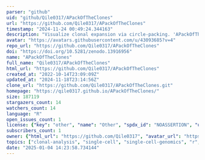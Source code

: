 ```yaml
---
parser: "github"
uid: "github/Qile0317/APackOfTheClones"
url: "https://github.com/Qile0317/APackOfTheClones"
timestamp: "2024-11-24 00:49:24.344163"
description: "Visualize clonal expansion via circle-packing. 'APackOfTheClones' extends 'scRepertoire' to produce a publication-ready visualization of clonal expansion at a single cell resolution, by representing expanded clones as differently sized circles."
avatar: "https://avatars.githubusercontent.com/u/43093685?v=4"
repo_url: "https://github.com/Qile0317/APackOfTheClones"
doi: "https://doi.org/10.5281/zenodo.13916956"
name: "APackOfTheClones"
full_name: "Qile0317/APackOfTheClones"
html_url: "https://github.com/Qile0317/APackOfTheClones"
created_at: "2022-10-14T23:09:09Z"
updated_at: "2024-11-18T23:14:56Z"
clone_url: "https://github.com/Qile0317/APackOfTheClones.git"
homepage: "https://qile0317.github.io/APackOfTheClones/"
size: 187119
stargazers_count: 14
watchers_count: 14
language: "R"
open_issues_count: 1
license: {"key": "other", "name": "Other", "spdx_id": "NOASSERTION", "url": null, "node_id": "MDc6TGljZW5zZTA="}
subscribers_count: 1
owner: {"html_url": "https://github.com/Qile0317", "avatar_url": "https://avatars.githubusercontent.com/u/43093685?v=4", "login": "Qile0317", "type": "User"}
topics: ["clonal-analysis", "single-cell", "single-cell-genomics", "r", "seurat", "immune-repertoire", "immune-system", "scrna-seq", "scrnaseq"]
date: "2025-01-04 14:23:58.734144"
---
```

